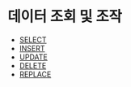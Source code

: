 데이터 조회 및 조작
================

* [SELECT](select.md)
* [INSERT](insert.md)
* [UPDATE](update.md)
* [DELETE](delete.md)
* [REPLACE](replace.md)
